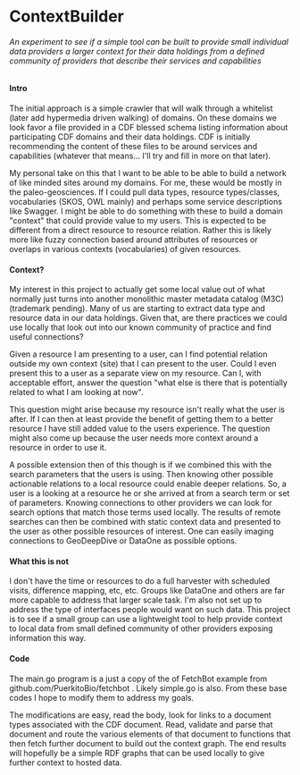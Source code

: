 # ContextBuilder

###### An experiment to see if a simple tool can be built to provide small individual data providers a larger context for their data holdings from a defined community of providers that describe their services and capabilities 

#### Intro
The initial approach is a simple crawler that will walk through a whitelist (later add hypermedia driven walking) of domains.  On these domains we look favor a file provided in a CDF blessed schema listing information about participating CDF domains and their data holdings.  CDF is initially recommending the content of these files to be around services and capabilities (whatever that means...  I'll try and fill in more on that later).

My personal take on this that I want to be able to be able to build a network of like minded sites around my domains.  For me, these would be mostly in the paleo-geosciences.  If I could pull data types, resource types/classes, vocabularies (SKOS, OWL mainly) and perhaps some service descriptions like Swagger. I might be able to do something with these to build a domain "context" that could provide value to my users.   This is expected to be different from a direct resource to resource relation.  Rather this is likely more like fuzzy connection based around attributes of resources or overlaps in various contexts (vocabularies) of given resources.  

#### Context?
My interest in this project to actually get some local value out of what normally just turns into another monolithic master metadata catalog (M3C) (trademark pending).   Many of us are starting to extract data type and resource data in our data holdings.  Given that, are there practices we could use locally that look out into our known community of practice and find useful connections?

Given a resource I am presenting to a user, can I find potential relation outside my own context (site) that I can present to the user.   Could I even present this to a user as a separate view on my resource.   Can I, with acceptable effort, answer the question "what else is there that is potentially related to what I am looking at now".

This question might arise because my resource isn't really what the user is after.  If I can then at least provide the benefit of getting them to a better resource I have still added value to the users experience.  The question might also come up because the user needs more context around a resource in order to use it.  

A possible extension then of this though is if we combined this with the search parameters that the users is using.  Then knowing other possible actionable relations to a local resource could enable deeper relations.  So, a user is a looking at a resource he or she arrived at from a search term or set of parameters.  Knowing connections to other providers we can look for search options that match those terms used locally.  The results of remote searches can then be combined with static context data and presented to the user as other possible resources of interest.  One can easily imaging connections to GeoDeepDive or DataOne as possible options.


#### What this is not
I don't have the time or resources to do a full harvester with scheduled visits, difference mapping, etc, etc.  Groups like DataOne and others are far more capable to address that larger scale task.  I'm also not set up to address the type of interfaces people would want on such data.   This project is to see if a small group can use a lightweight tool to help provide context to local data from small defined community of other providers exposing information this way.   

#### Code 
The main.go program is a just a copy of the of FetchBot example from github.com/PuerkitoBio/fetchbot .
Likely simple.go is also.  From these base codes I hope to modify them to address my goals.

The modifications are easy, read the body, look for links to a document
types associated with the CDF document.  Read, validate and parse that document
and route the various elements of that document to functions that then fetch 
further document to build out the context graph. The end results will hopefully 
be a simple RDF graphs that can be used locally to give further context to hosted 
data. 